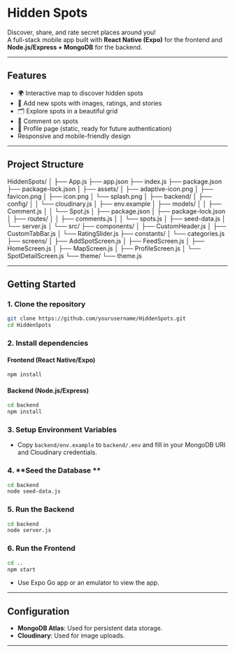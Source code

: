 # Hidden Spots

Discover, share, and rate secret places around you!  
A full-stack mobile app built with **React Native (Expo)** for the frontend and **Node.js/Express + MongoDB** for the backend.

---

## Features

- 🌍 Interactive map to discover hidden spots
- 📝 Add new spots with images, ratings, and stories
- 🗂️ Explore spots in a beautiful grid
- 💬 Comment on spots
- 👤 Profile page (static, ready for future authentication)
- Responsive and mobile-friendly design

---

## Project Structure
HiddenSpots/
│
├── App.js
├── app.json
├── index.js
├── package.json
├── package-lock.json
│
├── assets/
│   ├── adaptive-icon.png
│   ├── favicon.png
│   ├── icon.png
│   └── splash.png
│
├── backend/
│   ├── config/
│   │   └── cloudinary.js
│   ├── env.example
│   ├── models/
│   │   ├── Comment.js
│   │   └── Spot.js
│   ├── package.json
│   ├── package-lock.json
│   ├── routes/
│   │   ├── comments.js
│   │   └── spots.js
│   ├── seed-data.js
│   └── server.js
│
└── src/
    ├── components/
    │   ├── CustomHeader.js
    │   ├── CustomTabBar.js
    │   └── RatingSlider.js
    ├── constants/
    │   └── categories.js
    ├── screens/
    │   ├── AddSpotScreen.js
    │   ├── FeedScreen.js
    │   ├── HomeScreen.js
    │   ├── MapScreen.js
    │   ├── ProfileScreen.js
    │   └── SpotDetailScreen.js
    └── theme/
        └── theme.js 



---

## Getting Started

### 1. **Clone the repository**

```bash
git clone https://github.com/yourusername/HiddenSpots.git
cd HiddenSpots
```

### 2. **Install dependencies**

#### Frontend (React Native/Expo)
```bash
npm install
```

#### Backend (Node.js/Express)
```bash
cd backend
npm install
```

### 3. **Setup Environment Variables**

- Copy `backend/env.example` to `backend/.env` and fill in your MongoDB URI and Cloudinary credentials.

### 4. **Seed the Database **

```bash
cd backend
node seed-data.js
```

### 5. **Run the Backend**

```bash
cd backend
node server.js
```

### 6. **Run the Frontend**

```bash
cd ..
npm start
```
- Use Expo Go app or an emulator to view the app.

---

## Configuration

- **MongoDB Atlas**: Used for persistent data storage.
- **Cloudinary**: Used for image uploads.

---

